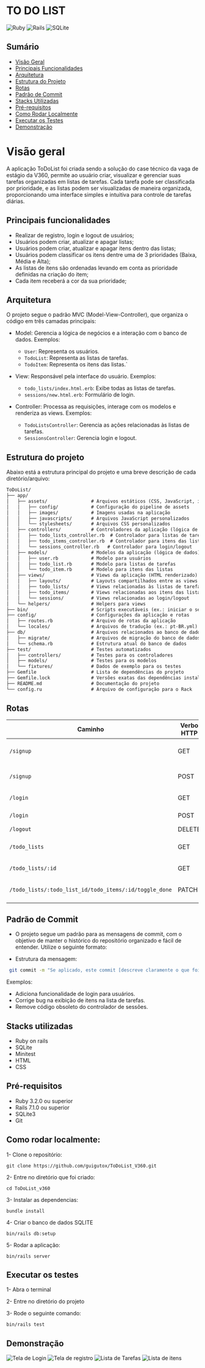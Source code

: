 # TO DO LIST
![Ruby](https://img.shields.io/badge/ruby-%23CC342D.svg?style=for-the-badge&logo=ruby&logoColor=white)
![Rails](https://img.shields.io/badge/rails-%23CC0000.svg?style=for-the-badge&logo=ruby-on-rails&logoColor=white)
![SQLite](https://img.shields.io/badge/sqlite-%2307405e.svg?style=for-the-badge&logo=sqlite&logoColor=white)

## Sumário
- [Visão Geral](#visão-geral)
- [Principais Funcionalidades](#principais-funcionalidades)
- [Arquitetura](#arquitetura)
- [Estrutura do Projeto](#estrutura-do-projeto)
- [Rotas](#rotas)
- [Padrão de Commit](#padrão-de-commit)
- [Stacks Utilizadas](#stacks-utilizadas)
- [Pré-requisitos](#pré-requisitos)
- [Como Rodar Localmente](#como-rodar-localmente)
- [Executar os Testes](#executar-os-testes)
- [Demonstração](#demonstração)

# Visão geral
A aplicação ToDoList foi criada sendo a solução do case técnico da vaga de estágio da V360, permite ao usuário criar, visualizar e gerenciar suas tarefas organizadas em listas de tarefas. Cada tarefa pode ser classificada por prioridade, e as listas podem ser visualizadas de maneira organizada, proporcionando uma interface simples e intuitiva para controle de tarefas diárias.



## Principais funcionalidades
- Realizar de registro, login e logout de usuários;
- Usuários podem criar, atualizar e apagar listas;
- Usuários podem criar, atualizar e apagar itens dentro das listas;
- Usuários podem classificar os itens dentre uma de 3 prioridades (Baixa, Média e Alta);
- As listas de itens são ordenadas levando em conta as prioridade definidas na criação do item;
- Cada item receberá a cor da sua prioridade;

## Arquitetura
O projeto segue o padrão MVC (Model-View-Controller), que organiza o código em três camadas principais:

- Model: Gerencia a lógica de negócios e a interação com o banco de dados. Exemplos:

    - ```User```: Representa os usuários.
    - ```TodoList```: Representa as listas de tarefas.
    - ```TodoItem```: Representa os itens das listas.`

- View: Responsável pela interface do usuário. Exemplos:

    - ```todo_lists/index.html.erb```: Exibe todas as listas de tarefas.
    - ```sessions/new.html.erb```: Formulário de login.

- Controller: Processa as requisições, interage com os modelos e renderiza as views. Exemplos:

    - ```TodoListsController```: Gerencia as ações relacionadas às listas de tarefas.
    - ```SessionsController```: Gerencia login e logout.

## Estrutura do projeto
Abaixo está a estrutura principal do projeto e uma breve descrição de cada diretório/arquivo:

````markdown
ToDoList/
├── app/
│   ├── assets/                # Arquivos estáticos (CSS, JavaScript, imagens)
│   │   ├── config/            # Configuração do pipeline de assets
│   │   ├── images/            # Imagens usadas na aplicação
│   │   ├── javascripts/       # Arquivos JavaScript personalizados
│   │   └── stylesheets/       # Arquivos CSS personalizados
│   ├── controllers/           # Controladores da aplicação (lógica de rotas)
│   │   ├── todo_lists_controller.rb  # Controlador para listas de tarefas
│   │   ├── todo_items_controller.rb  # Controlador para itens das listas
│   │   └── sessions_controller.rb   # Controlador para login/logout
│   ├── models/                # Modelos da aplicação (lógica de dados)
│   │   ├── user.rb            # Modelo para usuários
│   │   ├── todo_list.rb       # Modelo para listas de tarefas
│   │   └── todo_item.rb       # Modelo para itens das listas
│   ├── views/                 # Views da aplicação (HTML renderizado)
│   │   ├── layouts/           # Layouts compartilhados entre as views
│   │   ├── todo_lists/        # Views relacionadas às listas de tarefas
│   │   ├── todo_items/        # Views relacionadas aos itens das listas
│   │   └── sessions/          # Views relacionadas ao login/logout
│   └── helpers/               # Helpers para views
├── bin/                       # Scripts executáveis (ex.: iniciar o servidor)
├── config/                    # Configurações da aplicação e rotas
│   ├── routes.rb              # Arquivo de rotas da aplicação
│   └── locales/               # Arquivos de tradução (ex.: pt-BR.yml)
├── db/                        # Arquivos relacionados ao banco de dados
│   ├── migrate/               # Arquivos de migração do banco de dados
│   └── schema.rb              # Estrutura atual do banco de dados
├── test/                      # Testes automatizados
│   ├── controllers/           # Testes para os controladores
│   ├── models/                # Testes para os modelos
│   └── fixtures/              # Dados de exemplo para os testes
├── Gemfile                    # Lista de dependências do projeto
├── Gemfile.lock               # Versões exatas das dependências instaladas
├── README.md                  # Documentação do projeto
└── config.ru                  # Arquivo de configuração para o Rack
````

## Rotas
| Caminho                                                | Verbo HTTP | Controller#Action       | Descrição                |
| ------------------------------------------------------ | ---------- | ----------------------- | ------------------------ |
| `/signup`                                              | GET        | `Users#new`             | Formulário de cadastro   |
| `/signup`                                              | POST       | `Users#create`          | Criação de novo usuário  |
| `/login`                                               | GET        | `Sessions#new`          | Formulário de login      |
| `/login`                                               | POST       | `Sessions#create`       | Autentica usuário        |
| `/logout`                                              | DELETE     | `Sessions#destroy`      | Logout                   |
| `/todo_lists`                                          | GET        | `TodoLists#index`       | Lista todas as listas    |
| `/todo_lists/:id`                                      | GET        | `TodoLists#show`        | Detalhes da lista        |
| `/todo_lists/:todo_list_id/todo_items/:id/toggle_done` | PATCH      | `TodoItems#toggle_done` | Alterna status da tarefa |

## Padrão de Commit
- O projeto segue um padrão para as mensagens de commit, com o objetivo de manter o histórico do repositório organizado e fácil de entender. Utilize o seguinte formato:

- Estrutura da mensagem:
```bash
 git commit -m "Se aplicado, este commit [descreve claramente o que foi feito]."
```

Exemplos:

- Adiciona funcionalidade de login para usuários.
- Corrige bug na exibição de itens na lista de tarefas.
- Remove código obsoleto do controlador de sessões.


## Stacks utilizadas
- Ruby on rails
- SQLite
- Minitest
- HTML
- CSS

## Pré-requisitos
- Ruby 3.2.0 ou superior
- Rails 7.1.0 ou superior
- SQLite3
- Git

## Como rodar localmente:

1- Clone o repositório:  
```
git clone https://github.com/guigutox/ToDoList_V360.git
```

2- Entre no diretório que foi criado:
```
cd ToDoList_v360
```

3- Instalar as dependencias:
```
bundle install
```

4- Criar o banco de dados SQLITE
```
bin/rails db:setup
```

5- Rodar a aplicação:
```
bin/rails server
```

## Executar os testes
1- Abra o terminal

2- Entre no diretório do projeto

3- Rode o seguinte comando:
```
bin/rails test
```

## Demonstração
![Tela de Login](screenshots/login.png)
![Tela de registro](screenshots/registarar.png)
![Lista de Tarefas](screenshots/listas.png)
![Lista de itens](screenshots/itens.png)



